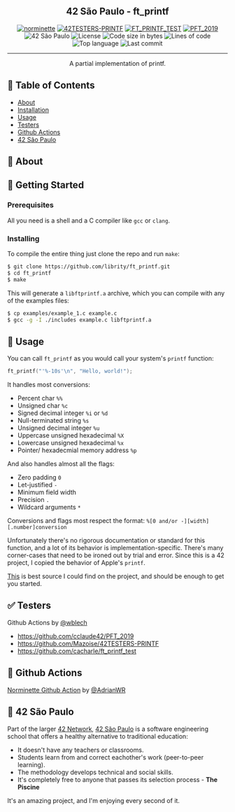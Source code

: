 <h2 align="center">42 São Paulo - ft_printf</h2>

<div align="center">

[![norminette](https://github.com/librity/ft_printf/actions/workflows/norminette.yml/badge.svg)](https://github.com/librity/ft_printf/actions/workflows/norminette.yml)
[![42TESTERS-PRINTF](https://github.com/librity/ft_printf/actions/workflows/42TESTERS-PRINTF.yml/badge.svg)](https://github.com/librity/ft_printf/actions/workflows/42TESTERS-PRINTF.yml)
[![FT_PRINTF_TEST](https://github.com/librity/ft_printf/actions/workflows/FT_PRINTF_TEST.yml/badge.svg)](https://github.com/librity/ft_printf/actions/workflows/FT_PRINTF_TEST.yml)
[![PFT_2019](https://github.com/librity/ft_printf/actions/workflows/PFT_2019.yml/badge.svg)](https://github.com/librity/ft_printf/actions/workflows/PFT_2019.yml)
![42 São Paulo](https://img.shields.io/badge/42-SP-1E2952)
![License](https://img.shields.io/github/license/librity/ft_printf?color=yellow)
![Code size in bytes](https://img.shields.io/github/languages/code-size/librity/ft_printf?color=blue)
![Lines of code](https://img.shields.io/tokei/lines/github/librity/ft_printf?color=blueviolet)
![Top language](https://img.shields.io/github/languages/top/librity/ft_printf?color=ff69b4)
![Last commit](https://img.shields.io/github/last-commit/librity/ft_printf?color=orange)

</div>

---

<p align="center"> A partial implementation of printf.
    <br> 
</p>

## 📝 Table of Contents

- [About](#about)
- [Installation](#getting_started)
- [Usage](#usage)
- [Testers](#testers)
- [Github Actions](#github_actions)
- [42 São Paulo](#ft_sp)

## 🧐 About <a name = "about"></a>

## 🏁 Getting Started <a name = "getting_started"></a>

### Prerequisites

All you need is a shell and a C compiler like `gcc` or `clang`.

### Installing

To compile the entire thing just clone the repo and run `make`:

```bash
$ git clone https://github.com/librity/ft_printf.git
$ cd ft_printf
$ make
```

This will generate a `libftprintf.a` archive, which you can compile with
any of the examples files:

```bash
$ cp examples/example_1.c example.c
$ gcc -g -I ./includes example.c libftprintf.a
```

## 🎈 Usage <a name="usage"></a>

You can call `ft_printf` as you would call your system's `printf` function:

```c
ft_printf("'%-10s'\n", "Hello, world!");
```

It handles most conversions:

- Percent char `%%`
- Unsigned char `%c`
- Signed decimal integer `%i` or `%d`
- Null-terminated string `%s`
- Unsigned decimal integer `%u`
- Uppercase unsigned hexadecimal `%X`
- Lowercase unsigned hexadecimal `%x`
- Pointer/ hexadecmial memory address `%p`

And also handles almost all the flags:

- Zero padding `0`
- Let-justified `-`
- Minimum field width
- Precision `.`
- Wildcard arguments `*`

Conversions and flags most respect the format:
`%[0 and/or -][width][.number]conversion`

Unfortunately there's no rigorous documentation or standard for this function,
and a lot of its behavior is implementation-specific.
There's many corner-cases that need to be ironed out by trial and error.
Since this is a 42 project, I copied the behavior of Apple's `printf`.

[This](https://www.cplusplus.com/reference/cstdio/printf/)
is best source I could find on the project,
and should be enough to get you started.

## ✅ Testers <a name = "testers"></a>

Github Actions by [@wblech](https://github.com/wblech/42_github_actions)

- https://github.com/cclaude42/PFT_2019
- https://github.com/Mazoise/42TESTERS-PRINTF
- https://github.com/cacharle/ft_printf_test

## 🐙 Github Actions <a name = "github_actions"></a>

[Norminette Github Action](https://github.com/AdrianWR/libft/blob/master/.github/workflows/norminette.yaml)
by [@AdrianWR](https://github.com/AdrianWR)

## 🏫 42 São Paulo <a name = "ft_sp"></a>

Part of the larger [42 Network](https://www.42.fr/42-network/),
[42 São Paulo](https://www.42sp.org.br/) is a software engineering school
that offers a healthy alternative to traditional education:

- It doesn't have any teachers or classrooms.
- Students learn from and correct eachother's work (peer-to-peer learning).
- The methodology develops technical and social skills.
- It's completely free to anyone that passes its selection process - **The Piscine**

It's an amazing project, and I'm enjoying every second of it.
